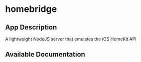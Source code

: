 # homebridge

## App Description

A lightweight NodeJS server that emulates the iOS HomeKit API

## Available Documentation

